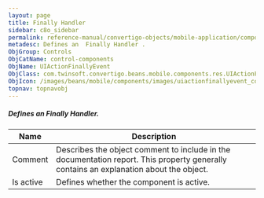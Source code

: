 ```yaml
---
layout: page
title: Finally Handler
sidebar: c8o_sidebar
permalink: reference-manual/convertigo-objects/mobile-application/components/control-components/finally-handler/
metadesc: Defines an  Finally Handler .   
ObjGroup: Controls
ObjCatName: control-components
ObjName: UIActionFinallyEvent
ObjClass: com.twinsoft.convertigo.beans.mobile.components.res.UIActionFinallyEvent
ObjIcon: /images/beans/mobile/components/images/uiactionfinallyevent_color_32x32.png
topnav: topnavobj
---
```

##### Defines an <i>Finally Handler</i>. <br/>

 

Name | Description 
--- | ---
Comment | Describes the object comment to include in the documentation report.  This property generally contains an explanation about the object. 
Is active | Defines whether the component is active. 

